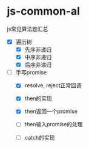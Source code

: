 # js-common-al
js常见算法题汇总

- [x] 遍历树
  - [x] 先序非递归
  - [x] 中序非递归
  - [x] 后序非递归

- [ ] 手写promise
  - [x] resolve, reject正常回调
  - [x] then的实现
  - [x] then返回一个promise
  - [ ] then输入promise的处理
  - [ ] catch的实现
  